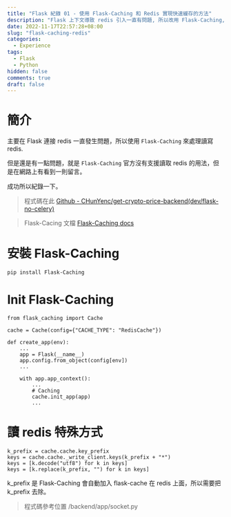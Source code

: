 ```yaml
---
title: "Flask 紀錄 01 - 使用 Flask-Caching 和 Redis 實現快速緩存的方法"
description: "Flask 上下文導致 redis 引入一直有問題, 所以改用 Flask-Caching, 但是 ..."
date: 2022-11-17T22:57:28+08:00
slug: "flask-caching-redis"
categories:
  - Experience
tags:
  - Flask
  - Python
hidden: false
comments: true
draft: false
---
```


# 簡介

主要在 Flask 連接 redis 一直發生問題，所以使用 ```Flask-Caching``` 來處理讀寫 redis.

但是還是有一點問題，就是 ```Flask-Caching``` 官方沒有支援讀取 redis 的用法，但是在網路上有看到一則留言。

成功所以紀錄一下。

> 程式碼在此 [Github - CHunYenc/get-crypto-price-backend(dev/flask-no-celery)](https://github.com/CHunYenc/get-crypto-price-backend/blob/dev/flask-no-celery/app/socket.py)

> Flask-Cacing 文檔 [Flask-Caching docs](https://flask-caching.readthedocs.io/en/latest/)

# 安裝 Flask-Caching

```
pip install Flask-Caching
```

# Init Flask-Caching

```python3
from flask_caching import Cache

cache = Cache(config={"CACHE_TYPE": "RedisCache"})

def create_app(env):
    ...
    app = Flask(__name__)
    app.config.from_object(config[env])
    ...

    with app.app_context():
        ...
        # Caching
        cache.init_app(app)
        ...
```

# 讀 redis 特殊方式

```python3
k_prefix = cache.cache.key_prefix
keys = cache.cache._write_client.keys(k_prefix + "*")
keys = [k.decode("utf8") for k in keys]
keys = [k.replace(k_prefix, "") for k in keys]
```

k_prefix 是 Flask-Caching 會自動加入 flask-cache 在 redis 上面，所以需要把 k_prefix 去除。

> 程式碼參考位置 /backend/app/socket.py
